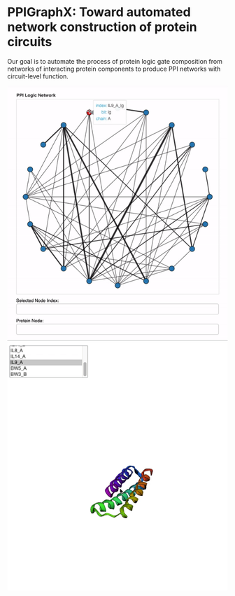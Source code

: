 # PPIGraphX: Toward automated network construction of protein circuits

Our goal is to automate the process of protein logic gate composition from networks of interacting protein components to produce PPI networks with circuit-level function. 

![alt-text](Node_Selection.gif)
![alt-text](Protein_Render.gif)
